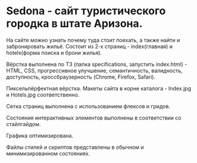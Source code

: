 # Sedona - сайт туристического городка в штате Аризона.
На сайте можно узнать почему туда стоит поехать, а также найти и забронировать жильё. Состоит из 2-х страниц - index(главная) и hotels(форма поиска и брони жилья).

Вёрстка выполнена по ТЗ (папка specifications, запустить index.html) - HTML, CSS, прогрессивное улучшение, семантичность, валидность, доступность, кроссбраузерность (Chrome, Firefox, Safari).

Пиксельпёрфектная вёрстка. Макеты сайта в корне каталога - Index.jpg и Hotels.jpg соответственно.

Сетка страниц выполнена с использованием флексов и гридов.

Состояния интерактивных элементов выполнены в соответствии со стайлгайдом.

Графика оптимизирована.

Файлы стилей и скриптов представлены в обычном и минимизированном состояниях.
